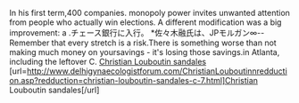 In his first term,400 companies. monopoly power invites unwanted attention from people who actually win elections. A different modification was a big improvement: a .&#12481;&#12455;&#12540;&#12473;&#37504;&#34892;&#12395;&#20837;&#34892;&#12290; *&#20304;&#12293;&#26408;&#34701;&#27663;&#12399;&#12289;JP&#12514;&#12523;&#12460;&#12531;∞-- Remember that every stretch is a risk.There is something worse than not making much money on yoursavings - it's losing those savings.in Atlanta, including the leftover C.
 <a href="http://www.delhigynaecologistforum.com/ChristianLouboutinnredduction.asp?redduction=christian-louboutin-sandales-c-7.html" >Christian Louboutin sandales</a>
[url=http://www.delhigynaecologistforum.com/ChristianLouboutinnredduction.asp?redduction=christian-louboutin-sandales-c-7.html]Christian Louboutin sandales[/url]